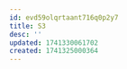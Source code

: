 ```yaml
---
id: evd59olqrtaant716q0p2y7
title: S3
desc: ''
updated: 1741330061702
created: 1741325000364
---
```


